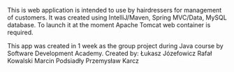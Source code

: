 This is web application is intended to use by hairdressers for management of customers. It was created using IntelliJ/Maven, Spring MVC/Data, MySQL database. To launch it at the moment Apache Tomcat web container is required.

This app was created in 1 week as the group project during Java course by Software Development Academy. Created by:
Łukasz Józefowicz
Rafał Kowalski
Marcin Podsiadły
Przemysław Karcz
